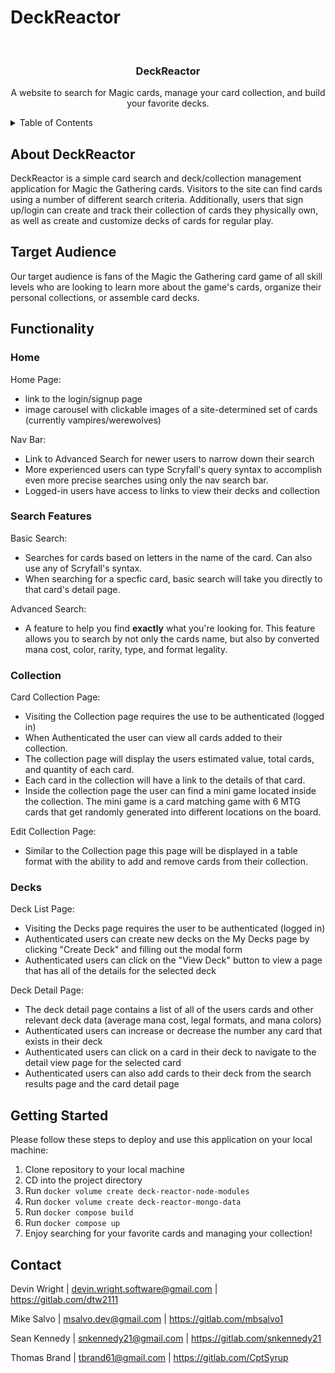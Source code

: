 # DeckReactor

<!-- PROJECT LOGO -->
<br />
<div align="center">

  <h3 align="center">DeckReactor</h3>

  <p align="center">
    A website to search for Magic cards, manage your card collection, and build your favorite decks.
</div>

<!-- TABLE OF CONTENTS -->
<details>
  <summary>Table of Contents</summary>
  <ol>
    <li><a href="#about-deckreactor">About DeckReactor</a></li>
    <li><a href="#target-audience">Target Audience</a></li>
    <li>
      <a href="#functionality">Functionality</a>
      <ul>
        <li><a href="#home">Home</a></li>
        <li><a href="#search-features">Search Features</a></li>
        <li><a href="#collection">Collection</a></li>
        <li><a href="#decks">Decks</a></li>
      </ul>
    </li>
    <li><a href="#getting-started">Getting Started</a></li>
    <li><a href="#contact">Contact</a></li>
  </ol>
</details>

<!-- ABOUT THE PROJECT -->

## About DeckReactor

DeckReactor is a simple card search and deck/collection management application for Magic the Gathering cards. Visitors to the site can find cards using a number of different search criteria. Additionally, users that sign up/login can create and track their collection of cards they physically own, as well as create and customize decks of cards for regular play.

## Target Audience

Our target audience is fans of the Magic the Gathering card game of all skill levels who are looking to learn more about the game's cards, organize their personal collections, or assemble card decks.

## Functionality

### Home

Home Page:

- link to the login/signup page
- image carousel with clickable images of a site-determined set of cards (currently vampires/werewolves)

Nav Bar:

- Link to Advanced Search for newer users to narrow down their search
- More experienced users can type Scryfall's query syntax to accomplish even more precise searches using only the nav search bar.
- Logged-in users have access to links to view their decks and collection

### Search Features

Basic Search:

- Searches for cards based on letters in the name of the card. Can also use any of Scryfall's syntax.
- When searching for a specfic card, basic search will take you directly to that card's detail page.

Advanced Search:

- A feature to help you find **exactly** what you're looking for. This feature allows you to search by not only the cards name, but also by converted mana cost, color, rarity, type, and format legality.

### Collection

Card Collection Page:

- Visiting the Collection page requires the use to be authenticated (logged in)
- When Authenticated the user can view all cards added to their collection.
- The collection page will display the users estimated value, total cards, and quantity of each card.
- Each card in the collection will have a link to the details of that card.
- Inside the collection page the user can find a mini game located inside the collection.
  The mini game is a card matching game with 6 MTG cards that get randomly generated into different locations on the board.

Edit Collection Page:

- Similar to the Collection page this page will be displayed in a table format with the ability to add and remove cards from their collection.

### Decks

Deck List Page:

- Visiting the Decks page requires the user to be authenticated (logged in)
- Authenticated users can create new decks on the My Decks page by clicking "Create Deck" and filling out the modal form
- Authenticated users can click on the "View Deck" button to view a page that has all of the details for the selected deck

Deck Detail Page:

- The deck detail page contains a list of all of the users cards and other relevant deck data (average mana cost, legal formats, and mana colors)
- Authenticated users can increase or decrease the number any card that exists in their deck
- Authenticated users can click on a card in their deck to navigate to the detail view page for the selected card
- Authenticated users can also add cards to their deck from the search results page and the card detail page

<!-- Getting Started -->

## Getting Started

Please follow these steps to deploy and use this application on your local machine:

1. Clone repository to your local machine
2. CD into the project directory
3. Run `docker volume create deck-reactor-node-modules`
4. Run `docker volume create deck-reactor-mongo-data`
5. Run `docker compose build`
6. Run `docker compose up`
7. Enjoy searching for your favorite cards and managing your collection!

<!-- Contact -->

## Contact

Devin Wright | <devin.wright.software@gmail.com> | <https://gitlab.com/dtw2111>

Mike Salvo | <msalvo.dev@gmail.com> | <https://gitlab.com/mbsalvo1>

Sean Kennedy | <snkennedy21@gmail.com> | <https://gitlab.com/snkennedy21>

Thomas Brand | <tbrand61@gmail.com> | <https://gitlab.com/CptSyrup>
